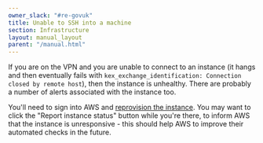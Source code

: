 ```yaml
---
owner_slack: "#re-govuk"
title: Unable to SSH into a machine
section: Infrastructure
layout: manual_layout
parent: "/manual.html"
---
```


If you are on the VPN and you are unable to connect to an instance (it hangs and then
eventually fails with `kex_exchange_identification: Connection closed by remote host`),
then the instance is unhealthy. There are probably a number of alerts associated with
the instance too.

You'll need to sign into AWS and [reprovision the instance](/manual/reprovision.html).
You may want to click the "Report instance status" button while you're there, to inform
AWS that the instance is unresponsive - this should help AWS to improve their automated
checks in the future.
